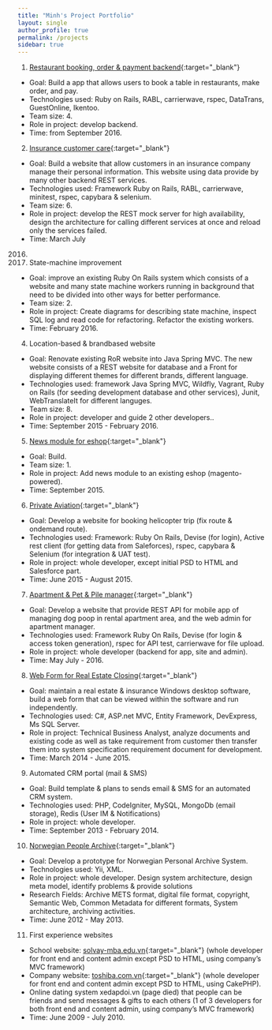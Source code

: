 ```yaml
---
title: "Minh's Project Portfolio"
layout: single
author_profile: true
permalink: /projects
sidebar: true
---
```

1.  [Restaurant booking, order & payment backend](https://openwt.com/en/cases/reinventing-hospitality-through-technology){:target="_blank"}
* Goal: Build a app that allows users to book a table in restaurants, make order, and pay.
* Technologies used: Ruby on Rails, RABL, carrierwave, rspec, DataTrans, GuestOnline, Ikentoo.
* Team size: 4.
* Role in project: develop backend.
* Time: from September 2016.
2. [Insurance customer care](https://openwt.com/en/cases/fast-tracking-atupri-customer-portal-our-agile-methodology?language=en){:target="_blank"}
* Goal: Build a website that allow customers in an insurance company manage their personal information. This website using data provide by
many other backend REST services.
* Technologies used: Framework Ruby on Rails, RABL, carrierwave, minitest, rspec, capybara & selenium.
* Team size: 6.
* Role in project: develop the REST mock server for high availability, design the architecture for calling different services at once and reload only the services failed.
* Time: March July
2016.
3. State-machine improvement
* Goal: improve an existing Ruby On Rails system which consists of a website and many state machine workers running in background that need to be divided into other ways for better performance.
* Team size: 2.
* Role in project: Create diagrams for describing state machine, inspect SQL log and read code for refactoring. Refactor the existing workers.
* Time: February 2016.
4. Location-based & brandbased website
* Goal: Renovate existing RoR website into Java Spring MVC. The new website consists of a REST website for database and a Front for displaying different themes for different brands, different language.
* Technologies used: framework Java Spring MVC, Wildfly, Vagrant, Ruby on Rails (for seeding development database and other services), Junit, WebTranslateIt for different languges.
* Team size: 8.
* Role in project: developer and guide 2 other developers..
* Time: September 2015 - February 2016.
5. [News module for eshop](https://openwt.com/en/cases/launch-m-budgets-new-responsive-e-commerce-platform){:target="_blank"}
* Goal: Build.
* Team size: 1.
* Role in project: Add news module to an existing eshop (magento-powered).
* Time: September 2015.
6. [Private Aviation](https://openwt.com/en/cases/private-aviation){:target="_blank"}
* Goal: Develop a website for booking helicopter trip (fix route & ondemand route).
* Technologies used: Framework: Ruby On Rails, Devise (for login), Active rest client (for getting data from Saleforces), rspec, capybara & Selenium (for integration & UAT test).
* Role in project: whole developer, except initial PSD to HTML and Salesforce part.
* Time: June 2015 - August 2015.
7. [Apartment & Pet & Pile manager](http://npr4dogs.com/){:target="_blank"}
* Goal: Develop a website that provide REST API for mobile app of managing dog poop in rental apartment area, and the web admin for apartment manager.
* Technologies used: Framework Ruby On Rails, Devise (for login & access token generation), rspec for API test, carrierwave for file upload.
* Role in project: whole developer (backend for app, site and admin).
* Time: May July - 2016.
8. [Web Form for Real Estate Closing](http://www.consumerfinance.gov/policy-compliance/guidance/implementation-guidance/tila-respa-disclosure-rule/){:target="_blank"}
* Goal: maintain a real estate & insurance Windows desktop software, build a web form that can be viewed within the software and run independently.
* Technologies used: C#, ASP.net MVC, Entity Framework, DevExpress, Ms SQL Server.
* Role in project: Technical Business Analyst, analyze documents and existing code as well as take requirement from customer then transfer them into system specification requirement document for development.
* Time: March 2014 - June 2015.
9. Automated CRM portal (mail & SMS)
* Goal: Build template & plans to sends email & SMS for an automated CRM system.
* Technologies used: PHP, CodeIgniter, MySQL, MongoDb (email storage), Redis (User IM & Notifications)
* Role in project: whole developer.
* Time: September 2013 - February 2014.
10. [Norwegian People Archive](http://abdallah.hiof.no/mediarkiv/prosjektbeskrivelse/mediearkiv.pdf){:target="_blank"}
* Goal: Develop a prototype for Norwegian Personal Archive System.
* Technologies used: Yii, XML.
* Role in project: whole developer. Design system architecture, design meta model, identify problems & provide solutions
* Research Fields: Archive METS format, digital file format, copyright, Semantic Web, Common Metadata for different formats, System architecture, archiving activities.
* Time: June 2012 - May 2013.
11. First experience websites
* School website: [solvay-mba.edu.vn](http://solvay-mba.edu.vn){:target="_blank"} (whole developer for front end and content admin except PSD to HTML, using company’s MVC framework)
* Company website: [toshiba.com.vn](http://toshiba.com.vn){:target="_blank"} (whole developer for front end and content admin except PSD to HTML, using CakePHP).
* Online dating system xedapdoi.vn (page died) that people can be friends and send messages & gifts to each others (1 of 3 developers for both front end and content admin, using company’s MVC framework)
* Time: June 2009 - July 2010.
